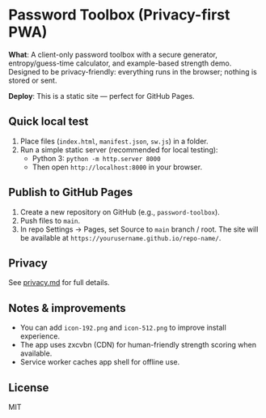 # Password Toolbox (Privacy-first PWA)

**What**: A client-only password toolbox with a secure generator, entropy/guess-time calculator, and example-based strength demo. Designed to be privacy-friendly: everything runs in the browser; nothing is stored or sent.

**Deploy**: This is a static site — perfect for GitHub Pages.

## Quick local test

1. Place files (`index.html`, `manifest.json`, `sw.js`) in a folder.
2. Run a simple static server (recommended for local testing):
   - Python 3: `python -m http.server 8000`
   - Then open `http://localhost:8000` in your browser.

## Publish to GitHub Pages

1. Create a new repository on GitHub (e.g., `password-toolbox`).
2. Push files to `main`.
3. In repo Settings → Pages, set Source to `main` branch / root. The site will be available at `https://yourusername.github.io/repo-name/`.

## Privacy

See [privacy.md](privacy.md) for full details.

## Notes & improvements

- You can add `icon-192.png` and `icon-512.png` to improve install experience.
- The app uses zxcvbn (CDN) for human-friendly strength scoring when available.
- Service worker caches app shell for offline use.

## License

MIT
